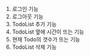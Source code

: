 1. 로그인 기능
2. 로그아웃 기능
3. TodoList 추가 기능
4. TodoList 옆에 시간이 뜨는 기능
5. 현재 Todo의 갯수가 뜨는 기능
6. TodoList 삭제 기능